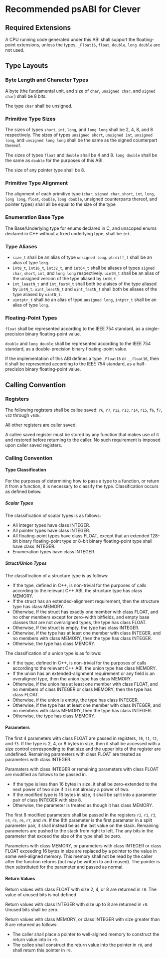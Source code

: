 # Recommended psABI for Clever

## Required Extensions

A CPU running code generated under this ABI shall support the floating-point extensions, unless the types, `_Float16`, `float`, `double`, `long double` are not used.


## Type Layouts

### Byte Length and Character Types

A byte (the fundamental unit, and size of `char`, `unsigned char`, and `signed char`) shall be 8 bits.

The type `char` shall be unsigned. 

### Primitive Type Sizes

The sizes of types `short`, `int`, `long`, and `long long` shall be 2, 4, 8, and 8 respectively. The sizes of types `unsigned short`, `unsigned int`, `unsigned long`, and `unsigned long long` shall be the same as the signed counterpart thereof.

The sizes of types `float` and `double` shall be 4 and 8. `long double` shall be the same as `double` for the purposes of this ABI.

The size of any pointer type shall be 8. 

### Primitive Type Alignment

The alignment of each primitive type (`char`, `signed char`, `short`, `int`, `long`, `long long`, `float`, `double`, `long double`, unsigned counterparts thereof, and pointer types) shall all be equal to the size of the type


### Enumeration Base Type

The Base/Underlying type for enums declared in C, and unscoped enums declared in C++ without a fixed underlying type, shall be `int`. 

### Type Aliases

- `size_t` shall be an alias of type `unsigned long`. `ptrdiff_t` shall be an alias of type `long`.
- `int8_t`, `int16_t`, `int32_t`, and `int64_t` shall be aliases of types `signed char`, `short`, `int`, and `long long` respectively. `uintN_t` shall be an alias of the unsigned version of the type aliased by `intN_t`
- `int_leastN_t` and `int_fastN_t` shall both be alaises of the type aliased by `intN_t`. `uint_leastN_t` and `uint_fastN_t` shall both be aliases of the type aliased by `uintN_t`.
- `uintptr_t` shall be an alias of type `unsigned long`, `intptr_t` shall be an alias of type `long`.


### Floating-Point Types

`float` shall be represented according to the IEEE 754 standard, as a single-precision binary floating-point value.

`double` and `long double` shall be represented according to the IEEE 754 standard, as a double-precision binary floating-point value.

If the implementation of this ABI defines a type `_Float16` or `__float16`, then it shall be represented according to the IEEE 754 standard, as a half-precision binary floating-point value. 

## Calling Convention

### Registers

The following registers shall be callee saved: `r6`, `r7`, `r12`, `r13`, `r14`, `r15`, `f6`, `f7`, `v32` through `v63h`. 

All other registers are caller saved.

A callee saved register must be stored by any function that makes use of it and restored before returning to the caller. No such requirement is imposed upon caller saved registers. 

### Calling Convention

#### Type Classification

For the purposes of determining how to pass a type to a function, or return it from a function, it is necessary to classify the type. Classification occurs as defined below.

##### Scalar Types

The classification of scalar types is as follows:
* All integer types have class INTEGER.
* All pointer types have class INTEGER.
* All floating-point types have class FLOAT, except that an extended 128-bit binary floating-point type or 8-bit binary floating-point type shall have class INTEGER. 
* Enumeration types have class INTEGER.

##### Struct/Union Types

The classification of a structure type is as follows:
* If the type, defined in C++, is non-trivial for the purposes of calls according to the relevant C++ ABI, the structure type has class MEMORY.
* If the struct has an extended-alignment requirement, then the structure type has class MEMORY.
* Otherwise, If the struct has exactly one member with class FLOAT, and no other members except for zero-width bitfields, and empty base classes that are not overaligned types, the type has class FLOAT.
* Otherwise, If the struct is empty, the type has class INTEGER.
* Otherwise, if the type has at least one member with class INTEGER, and no members with class MEMORY, then the type has class INTEGER.
* Otherwise, the type has class MEMORY.

The classification of a union type is as follows:
* If the type, defined in C++, is non-trivial for the purposes of calls according to the relevant C++ ABI, the union type has class MEMORY.
* If the union has an extended-alignment requirement or any field is an overaligned type, then the union type has class MEMORY.
* Otherwise, if the union has at least one member with class FLOAT, and no members of class INTEGER or class MEMORY, then the type has class FLOAT.
* Otherwise, if the union is empty, the type has class INTEGER.
* Otherwise, if the type has at least one member with class INTEGER, and no members with class MEMORY, then the type has class INTEGER.
* Otherwise, the type has class MEMORY.

#### Parameters

The first 4 parameters with class FLOAT are passed in registers, `f0`, `f1`, `f2`, and `f3`. If the type is 2, 4, or 8 bytes in size, then it shall be accessed with a size control corresponding to that size and the upper bits of the register are undefined. Remaining parameters with class FLOAT are treated as parameters with class INTEGER. 

Paramaters with class INTEGER or remaining parameters with class FLOAT are modified as follows to be passed in.
- If the type is less than 16 bytes in size, it shall be zero-extended to the next power of two size if it is not already a power of two.
- If the modified type is 16 bytes in size, it shall be split into a parameter pair of class INTEGER with size 8.
- Otherwise, the parameter is treated as though it has class MEMORY.

The first 8 modified parameters shall be passed in the registers `r2`, `r1`, `r3`, `r4`, `r5`, `r6`, `r7`, and `r9`. If the 8th parameter is the first paramater in a split parameter pair, it shall instead be as the last value on the stack. Remaining parameters are pushed to the stack from right to left. The any bits in the parameter that exceed the size of the type shall be zero.

Parameters with class MEMORY, or parameters with class INTEGER or class FLOAT exceeding 16 bytes in size are replaced by a pointer to the value in some well-aligned memory. This memory shall not be read by the caller after the function returns (but may be written to and reused). The pointer is then substituted for the parameter and passed as normal.

#### Return Values

Return values with class FLOAT with size 2, 4, or 8 are returned in `f0`. The value of unused bits is not defined

Return values with class INTEGER with size up to 8 are returned in `r0`. Unused bits shall be zero.

Return values with class MEMORY, or class INTEGER with size greater than 8 are returned as follows:
- The caller shall place a pointer to well-algined memory to construct the return value into in `r0`.
- The callee shall construct the return value into the pointer in `r0`, and shall return this pointer in `r0`.
